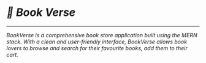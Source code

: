 # *📔 Book Verse*
-------

*BookVerse is a comprehensive book store application built using the MERN stack. With a clean and user-friendly interface, BookVerse allows book lovers to browse and search for their favourite books, add them to their cart.*
